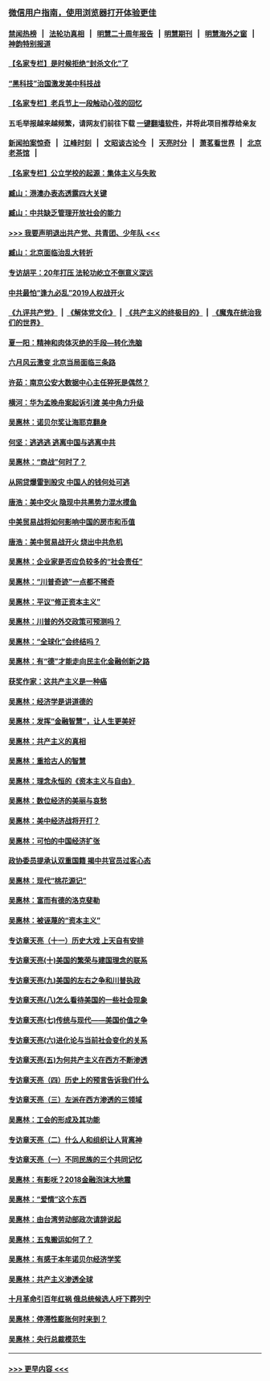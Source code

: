 ### [微信用户指南，使用浏览器打开体验更佳](https://github.com/gfw-breaker/banned-news1/blob/master/indexes/wechat-guide.md?t=0)
#### [禁闻热榜](热点新闻.md?t=0)  &nbsp;&nbsp;|&nbsp;&nbsp; [法轮功真相](https://github.com/gfw-breaker/truth/blob/master/README.md?t=0) &nbsp;&nbsp;|&nbsp;&nbsp; [明慧二十周年报告](https://github.com/gfw-breaker/mh-reports/blob/master/README.md?t=0) &nbsp;&nbsp;|&nbsp;&nbsp;[明慧期刊](https://github.com/gfw-breaker/mh-qikan) &nbsp;&nbsp;|&nbsp;&nbsp; [明慧海外之窗](https://github.com/gfw-breaker/mh-news/blob/master/README.md?t=0) &nbsp;&nbsp;|&nbsp;&nbsp; [神韵特别报道](https://github.com/gfw-breaker/mh-news/blob/master/shenyun.md?t=0)
#### [【名家专栏】是时候拒绝“封杀文化”了](../pages/nsc423/n11814093.md?t=02151011) 
#### [“黑科技”治国激发美中科技战](../pages/nsc423/n11638056.md?t=02151011) 
#### [【名家专栏】老兵节上一段触动心弦的回忆](../pages/nsc423/n11646016.md?t=02151011) 
#### 五毛举报越来越频繁，请网友们前往下载 [一键翻墙软件](https://github.com/gfw-breaker/ssr-accounts)，并将此项目推荐给亲友
#### [新闻拍案惊奇](https://github.com/gfw-breaker/banned-news1/blob/master/pages/link4.md) &nbsp;&nbsp;|&nbsp;&nbsp; [江峰时刻](https://github.com/gfw-breaker/banned-news1/blob/master/pages/link4.md) &nbsp;&nbsp;|&nbsp;&nbsp; [文昭谈古论今](https://github.com/gfw-breaker/banned-news1/blob/master/pages/link4.md) &nbsp;&nbsp;|&nbsp;&nbsp; [天亮时分](https://github.com/gfw-breaker/banned-news1/blob/master/pages/link4.md) &nbsp;&nbsp;|&nbsp;&nbsp; [萧茗看世界](https://github.com/gfw-breaker/banned-news1/blob/master/pages/link4.md) &nbsp;&nbsp;|&nbsp;&nbsp; [北京老茶馆](https://github.com/gfw-breaker/banned-news1/blob/master/pages/link4.md) &nbsp;&nbsp;|&nbsp;&nbsp; 
#### [【名家专栏】公立学校的起源：集体主义与失败](../pages/nsc423/n11601833.md?t=02151011) 
#### [臧山：港澳办表态透露四大关键](../pages/nsc423/n11421628.md?t=02151011) 
#### [臧山：中共缺乏管理开放社会的能力](../pages/nsc423/n11407457.md?t=02151011) 
#### [>>> 我要声明退出共产党、共青团、少年队 <<<](https://github.com/begood0513/goodnews/blob/master/quit/letter.md) 
#### [臧山：北京面临治乱大转折](../pages/nsc423/n11406895.md?t=02151011) 
#### [专访胡平：20年打压 法轮功屹立不倒意义深远](../pages/nsc423/n11398800.md?t=02151011) 
#### [中共最怕“逢九必乱”2019人权战开火](../pages/nsc423/n11385248.md?t=02151011) 
#### [《九评共产党》](https://github.com/begood0513/9ping.md/blob/master/README.md) &nbsp;|&nbsp; [《解体党文化》](../../../../jtdwh.md/blob/master/README.md)  &nbsp;|&nbsp; [《共产主义的终极目的》](../../../../gczydzjmd.md/blob/master/README.md) &nbsp;|&nbsp; [《魔鬼在统治我们的世界》](../../../../mgztzwmdsj.md/blob/master/README.md) 
#### [夏一阳：精神和肉体灭绝的手段—转化洗脑](../pages/nsc423/n11368250.md?t=02151011) 
#### [六月风云激变 北京当局面临三条路](../pages/nsc423/n11313668.md?t=02151011) 
#### [许茹：南京公安大数据中心主任猝死是偶然？](../pages/nsc423/n11064744.md?t=02151011) 
#### [横河：华为孟晚舟案起诉引渡 美中角力升级](../pages/nsc423/n11027230.md?t=02151011) 
#### [吴惠林：诺贝尔奖让海耶克翻身](../pages/nsc423/n10890049.md?t=02151011) 
#### [何坚：逃逃逃 逃离中国与逃离中共](../pages/nsc423/n10592891.md?t=02151011) 
#### [吴惠林：“商战”何时了？](../pages/nsc423/n10573558.md?t=02151011) 
#### [从网贷爆雷到股灾 中国人的钱何处可逃](../pages/nsc423/n10572800.md?t=02151011) 
#### [唐浩：美中交火 隐现中共黑势力混水摸鱼](../pages/nsc423/n10544040.md?t=02151011) 
#### [中美贸易战将如何影响中国的房市和币值](../pages/nsc423/n10543697.md?t=02151011) 
#### [唐浩：美中贸易战开火 烧出中共危机](../pages/nsc423/n10540126.md?t=02151011) 
#### [吴惠林：企业家是否应负较多的“社会责任”](../pages/nsc423/n10535022.md?t=02151011) 
#### [吴惠林：“川普奇迹”一点都不稀奇](../pages/nsc423/n10512808.md?t=02151011) 
#### [吴惠林：平议“修正资本主义”](../pages/nsc423/n10495724.md?t=02151011) 
#### [吴惠林：川普的外交政策可预测吗？](../pages/nsc423/n10462387.md?t=02151011) 
#### [吴惠林：“全球化”会终结吗？](../pages/nsc423/n10452838.md?t=02151011) 
#### [吴惠林：有“德”才能走向民主化金融创新之路](../pages/nsc423/n10432292.md?t=02151011) 
#### [获奖作家：这共产主义是一种癌](../pages/nsc423/n10431541.md?t=02151011) 
#### [吴惠林：经济学是讲道德的](../pages/nsc423/n10398014.md?t=02151011) 
#### [吴惠林：发挥“金融智慧”，让人生更美好](../pages/nsc423/n10375019.md?t=02151011) 
#### [吴惠林：共产主义的真相](../pages/nsc423/n10351394.md?t=02151011) 
#### [吴惠林：重拾古人的智慧](../pages/nsc423/n10337691.md?t=02151011) 
#### [吴惠林：理念永恒的《资本主义与自由》](../pages/nsc423/n10316274.md?t=02151011) 
#### [吴惠林：数位经济的美丽与哀愁](../pages/nsc423/n10292946.md?t=02151011) 
#### [吴惠林：美中经济战将开打？](../pages/nsc423/n10258825.md?t=02151011) 
#### [吴惠林：可怕的中国经济扩张](../pages/nsc423/n10219147.md?t=02151011) 
#### [政协委员提承认双重国籍 揭中共官员过客心态](../pages/nsc423/n10208809.md?t=02151011) 
#### [吴惠林：现代“桃花源记”](../pages/nsc423/n10185234.md?t=02151011) 
#### [吴惠林：富而有德的洛克斐勒](../pages/nsc423/n10142264.md?t=02151011) 
#### [吴惠林：被诬蔑的“资本主义”](../pages/nsc423/n10124816.md?t=02151011) 
#### [专访章天亮（十一）历史大戏 上天自有安排](../pages/nsc423/n10094905.md?t=02151011) 
#### [专访章天亮(十)美国的繁荣与建国理念的联系](../pages/nsc423/n10094899.md?t=02151011) 
#### [专访章天亮(九)美国的左右之争和川普执政](../pages/nsc423/n10094889.md?t=02151011) 
#### [专访章天亮(八)怎么看待美国的一些社会现象](../pages/nsc423/n10094857.md?t=02151011) 
#### [专访章天亮(七)传统与现代——美国价值之争](../pages/nsc423/n10093140.md?t=02151011) 
#### [专访章天亮(六)进化论与当前社会变化的关系](../pages/nsc423/n10092036.md?t=02151011) 
#### [专访章天亮(五)为何共产主义在西方不断渗透](../pages/nsc423/n10083620.md?t=02151011) 
#### [专访章天亮（四）历史上的预言告诉我们什么](../pages/nsc423/n10083606.md?t=02151011) 
#### [专访章天亮（三）左派在西方渗透的三领域](../pages/nsc423/n10081115.md?t=02151011) 
#### [吴惠林：工会的形成及其功能](../pages/nsc423/n10080633.md?t=02151011) 
#### [专访章天亮（二）什么人和组织让人背离神](../pages/nsc423/n10076637.md?t=02151011) 
#### [专访章天亮（一）不同民族的三个共同记忆](../pages/nsc423/n10074188.md?t=02151011) 
#### [吴惠林：有影呒？2018金融泡沫大地震](../pages/nsc423/n10040534.md?t=02151011) 
#### [吴惠林：“爱情”这个东西](../pages/nsc423/n10019423.md?t=02151011) 
#### [吴惠林：由台湾劳动部政次请辞说起](../pages/nsc423/n9979679.md?t=02151011) 
#### [吴惠林：五鬼搬运如何了？](../pages/nsc423/n9925338.md?t=02151011) 
#### [吴惠林：有感于本年诺贝尔经济学奖](../pages/nsc423/n9871883.md?t=02151011) 
#### [吴惠林：共产主义渗透全球](../pages/nsc423/n9812748.md?t=02151011) 
#### [十月革命引百年红祸 俄总统候选人吁下葬列宁](../pages/nsc423/n9810182.md?t=02151011) 
#### [吴惠林：停滞性膨胀何时来到？](../pages/nsc423/n9764136.md?t=02151011) 
#### [吴惠林：央行总裁模范生](../pages/nsc423/n9728134.md?t=02151011) 

----
#### [ >>> 更早内容 <<< ](../indexes/nsc423-earlier.md)
